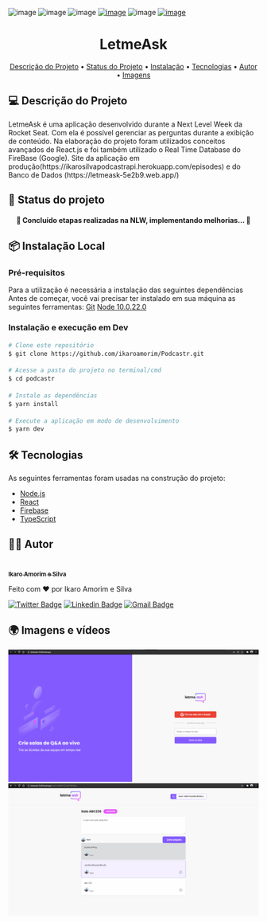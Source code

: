 ![image](https://img.shields.io/badge/React-20232A?style=for-the-badge&logo=react&logoColor=61DAFB)
![image](https://img.shields.io/badge/Firebase-FFCA28?style=for-the-badge&logo=firebase&logoColor=white)
![image](https://img.shields.io/github/repo-size/ikaroamorim/letmeask)
[![image](https://img.shields.io/github/last-commit/ikaroamorim/Podcastr)](https://github.com/ikaroamorim/letmeask/commits/master)
![image](https://img.shields.io/badge/license-MIT-brightgreen)
[![image](https://img.shields.io/github/stars/ikaroamorim/Podcastr?style=social)](https://github.com/ikaroamorim/letmeask/stargazers)

<h1 align="center">LetmeAsk</h1>

<p align="center">
 <a href="#descricao">Descrição do Projeto</a> •
 <a href="#status">Status do Projeto</a> • 
 <a href="#instalacao">Instalação</a> • 
 <a href="#tecnologias">Tecnologias</a> • 
 <a href="#autor">Autor</a> • 
 <a href="#imagens">Imagens</a>
</p>

<a name="descricao"></a>
## 💻 Descrição do Projeto 
<p>LetmeAsk é uma aplicação desenvolvido durante a Next Level Week da Rocket Seat. Com ela é possível gerenciar as perguntas durante a exibição de conteúdo. Na elaboração do projeto foram utilizados conceitos avançados de React.js e foi também utilizado o Real Time Database do FireBase (Google). Site da aplicação em produção(https://ikarosilvapodcastrapi.herokuapp.com/episodes) e do Banco de Dados (https://letmeask-5e2b9.web.app/) </p>

<a name="status"></a>
## 🚧 Status do projeto
<h4 align="center"> 
	🚀 Concluído etapas realizadas na NLW, implementando melhorias... 🚀
</h4>

<a name="instalacao"></a>
## 📦 Instalação Local

### Pré-requisitos
Para a utilização é necessária a instalação das seguintes dependências
Antes de começar, você vai precisar ter instalado em sua máquina as seguintes ferramentas:
[Git](https://git-scm.com)
[Node 10.0.22.0](https://nodejs.org/dist/latest-v10.x/)

### Instalação e execução em Dev

```bash
# Clone este repositório
$ git clone https://github.com/ikaroamorim/Podcastr.git

# Acesse a pasta do projeto no terminal/cmd
$ cd podcastr

# Instale as dependências
$ yarn install

# Execute a aplicação em modo de desenvolvimento
$ yarn dev
```

<a name="tecnologias"></a>
## 🛠 Tecnologias

As seguintes ferramentas foram usadas na construção do projeto:

- [Node.js](https://nodejs.org/en/)
- [React](https://pt-br.reactjs.org/)
- [Firebase](https://firebase.google.com/)
- [TypeScript](https://www.typescriptlang.org/)

<a name="autor"></a>
## 👨‍💻 Autor
<a href="https://www.linkedin.com/in/ikaroamorimesilva/">
 <img style="border-radius: 50%;" src="https://github.com/ikaroamorim.png" width="100px;" alt=""/>
 <br />
 <sub><b>Ikaro Amorim e Silva</b></sub>
 </a>

Feito com ❤️ por Ikaro Amorim e Silva

[![Twitter Badge](https://img.shields.io/badge/-@ikaroamorim-1ca0f1?style=flat-square&labelColor=1ca0f1&logo=twitter&logoColor=white&link=https://twitter.com/ikaroamorim)](https://twitter.com/ikaroamorim) [![Linkedin Badge](https://img.shields.io/badge/-Ikaro-blue?style=flat-square&logo=Linkedin&logoColor=white&link=https://www.linkedin.com/in/ikaroamorimesilva/)](https://www.linkedin.com/in/ikaroamorimesilva/) 
[![Gmail Badge](https://img.shields.io/badge/-ikaro.amorim@gmail.com-c14438?style=flat-square&logo=Gmail&logoColor=white&link=mailto:ikaro.amorim@gmail.com)](mailto:ikaro.amorim@gmail.com)

<a name="imagens"></a>
## 🌍 Imagens e vídeos

<img alt="Home" title="#Home" src="./githubAssets/Home.png" width="600px">

<img alt="Sala" title="#Sala" src="./githubAssets/Sala.png" width="600px">


